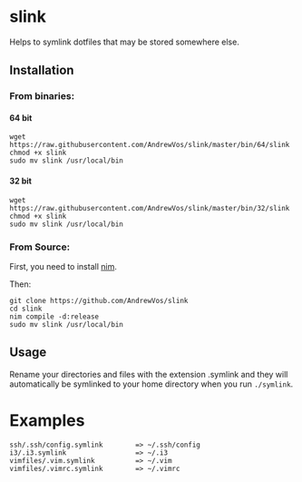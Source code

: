 # slink

Helps to symlink dotfiles that may be stored somewhere else.

## Installation

### From binaries:

#### 64 bit

```
wget https://raw.githubusercontent.com/AndrewVos/slink/master/bin/64/slink
chmod +x slink
sudo mv slink /usr/local/bin
```

#### 32 bit

```
wget https://raw.githubusercontent.com/AndrewVos/slink/master/bin/32/slink
chmod +x slink
sudo mv slink /usr/local/bin
```

### From Source:

First, you need to install [nim](http://nim-lang.org/download.html).

Then:

```
git clone https://github.com/AndrewVos/slink
cd slink
nim compile -d:release
sudo mv slink /usr/local/bin
```

## Usage

Rename your directories and files with the extension .symlink
and they will automatically be symlinked to your home directory
when you run ```./symlink```.

# Examples
    ssh/.ssh/config.symlink        => ~/.ssh/config
    i3/.i3.symlink                 => ~/.i3
    vimfiles/.vim.symlink          => ~/.vim
    vimfiles/.vimrc.symlink        => ~/.vimrc
